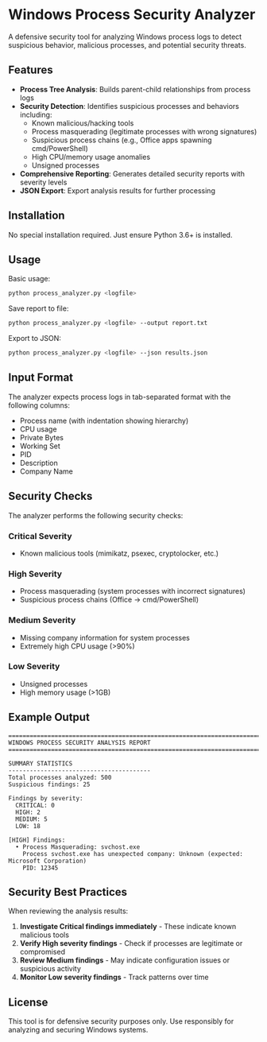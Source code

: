 # Windows Process Security Analyzer

A defensive security tool for analyzing Windows process logs to detect suspicious behavior, malicious processes, and potential security threats.

## Features

- **Process Tree Analysis**: Builds parent-child relationships from process logs
- **Security Detection**: Identifies suspicious processes and behaviors including:
  - Known malicious/hacking tools
  - Process masquerading (legitimate processes with wrong signatures)
  - Suspicious process chains (e.g., Office apps spawning cmd/PowerShell)
  - High CPU/memory usage anomalies
  - Unsigned processes
- **Comprehensive Reporting**: Generates detailed security reports with severity levels
- **JSON Export**: Export analysis results for further processing

## Installation

No special installation required. Just ensure Python 3.6+ is installed.

## Usage

Basic usage:
```bash
python process_analyzer.py <logfile>
```

Save report to file:
```bash
python process_analyzer.py <logfile> --output report.txt
```

Export to JSON:
```bash
python process_analyzer.py <logfile> --json results.json
```

## Input Format

The analyzer expects process logs in tab-separated format with the following columns:
- Process name (with indentation showing hierarchy)
- CPU usage
- Private Bytes
- Working Set
- PID
- Description
- Company Name

## Security Checks

The analyzer performs the following security checks:

### Critical Severity
- Known malicious tools (mimikatz, psexec, cryptolocker, etc.)

### High Severity
- Process masquerading (system processes with incorrect signatures)
- Suspicious process chains (Office → cmd/PowerShell)

### Medium Severity
- Missing company information for system processes
- Extremely high CPU usage (>90%)

### Low Severity
- Unsigned processes
- High memory usage (>1GB)

## Example Output

```
================================================================================
WINDOWS PROCESS SECURITY ANALYSIS REPORT
================================================================================

SUMMARY STATISTICS
----------------------------------------
Total processes analyzed: 500
Suspicious findings: 25

Findings by severity:
  CRITICAL: 0
  HIGH: 2
  MEDIUM: 5
  LOW: 18

[HIGH] Findings:
  • Process Masquerading: svchost.exe
    Process svchost.exe has unexpected company: Unknown (expected: Microsoft Corporation)
    PID: 12345
```

## Security Best Practices

When reviewing the analysis results:

1. **Investigate Critical findings immediately** - These indicate known malicious tools
2. **Verify High severity findings** - Check if processes are legitimate or compromised
3. **Review Medium findings** - May indicate configuration issues or suspicious activity
4. **Monitor Low severity findings** - Track patterns over time

## License

This tool is for defensive security purposes only. Use responsibly for analyzing and securing Windows systems.
